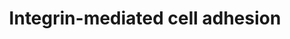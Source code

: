 ---
annotations:
- type: Pathway Ontology
  value: integrin mediated signaling pathway
authors:
- MaintBot
- Thomas
- Ddigles
- Mkutmon
- Eweitz
description: 'Integrins are receptors that mediate attachment between a cell and the
  tissues surrounding it, which may be other cells or the extracellular matrix (ECM).
  They also play a role in cell signaling and thereby define cellular shape, mobility,
  and regulate the cell cycle.  Source: [[wikipedia:Integrins|Wikipedia]]'
last-edited: 2021-05-21
organisms:
- Bos taurus
redirect_from:
- /index.php/Pathway:WP1069
- /instance/WP1069
schema-jsonld:
- '@context': https://schema.org/
  '@id': https://wikipathways.github.io/pathways/WP1069.html
  '@type': Dataset
  creator:
    '@type': Organization
    name: WikiPathways
  description: 'Integrins are receptors that mediate attachment between a cell and
    the tissues surrounding it, which may be other cells or the extracellular matrix
    (ECM). They also play a role in cell signaling and thereby define cellular shape,
    mobility, and regulate the cell cycle.  Source: [[wikipedia:Integrins|Wikipedia]]'
  keywords:
  - VASP
  - SOS1
  - MAPK12
  - CAV2
  - AKT3
  - RAC2
  - BCAR1
  - PAK6
  - TNS1
  - RAC1
  - MAP2K5
  - ITGA9
  - ITGA6
  - MAPK7
  - ITGAL
  - CAPNS1
  - RAP1B
  - ARAF
  - PAK3
  - MYPN
  - INTB3
  - ITGB6
  - GIT2
  - CAPN10
  - SORBS1
  - MAPK6
  - ITGA5
  - AKT1
  - ITGA2B
  - CAPN3
  - SHC3
  - ROCK2
  - VAV3
  - CSK
  - RAPGEF1
  - SHC1
  - ITGB4
  - bta-mir-34c
  - CRK
  - CAPN5
  - ITGA11
  - CAPN11
  - VAV2
  - CDC42
  - ITGA3
  - ITGA4
  - ITGA8
  - CAV1
  - ITGB2
  - FYN
  - ITGB8
  - MAP2K1
  - PAK4
  - ITGB1
  - CAPN2
  - ITGA2
  - ITGB7
  - ITGA10
  - PAK2
  - RAF1
  - ITGB5
  - CAPN6
  - ITGAE
  - HRAS
  - PIK3R2
  - CAV3
  - RAP1A
  - MAP2K3
  - MYLK2
  - CAPN9
  - ILK
  - DOCK1
  - MAPK1
  - PI5K
  - ZYX
  - PDPK1
  - MAPK10
  - BRAF
  - ACTN
  - MAP2K6
  - GRB2
  - Phosphatidylinositol
  - PXN
  - p110
  - ITGAD
  - AKT2
  - RAC3
  - ROCK1
  - CAPN7
  - VCL
  - ARHGEF7
  - SRC
  - RHO
  - MAPK4
  - SEPP1
  - ITGA7
  - ITGAM
  - MYO
  - PTK2
  - signaling system
  - MAP2K2
  - ITGAX
  - ITGA1
  - CAPN1
  - PAK1
  - TLN1
  - ITGAV
  license: CC0
  name: Integrin-mediated cell adhesion
seo: CreativeWork
title: Integrin-mediated cell adhesion
wpid: WP1069
---